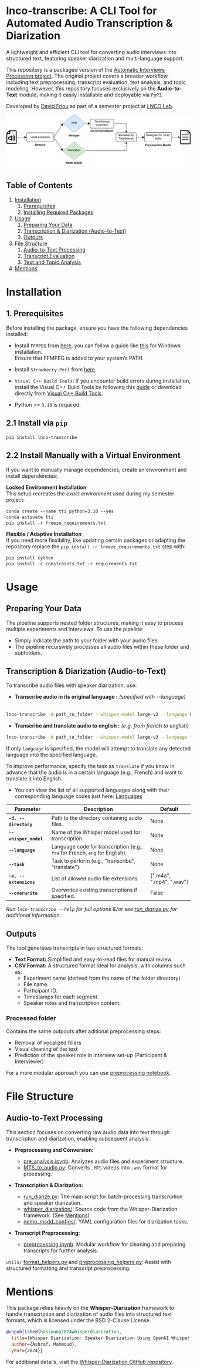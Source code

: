 # lnco-transcribe: A CLI Tool for Automated Audio Transcription & Diarization

A lightweight and efficient CLI tool for converting audio interviews into structured text, featuring speaker diarization and multi-language support.

This repository is a packaged version of the [Automatic Interviews Processing project](https://github.com/AfroDeivid/automatic-interviews-processing).
The original project covers a broader workflow, including text preprocessing, transcript evaluation, text analysis, and topic modeling. However, this repository focuses exclusively on the **Audio-to-Text** module, making it easily installable and deployable via ``PyPI``.

Developed by [David Friou](https://github.com/AfroDeivid) as part of a semester project at [LNCO Lab](https://www.epfl.ch/labs/lnco/).

![Project Workflow](images/WD_pipeline.png)

## Table of Contents
1. [Installation](#installation)  
   1. [Prerequisites](#1-prerequisites)  
   2. [Installing Required Packages](#2-installing-required-packages)  
2. [Usage](#usage)  
   1. [Preparing Your Data](#preparing-your-data)  
   2. [Transcription & Diarization (Audio-to-Text)](#transcription--diarization-audio-to-text)  
   3. [Outputs](#outputs)  
3. [File Structure](#file-structure)  
   1. [Audio-to-Text Processing](#audio-to-text-processing)  
   2. [Transcript Evaluation](#transcript-evaluation)  
   3. [Text and Topic Analysis](#text-and-topic-analysis) 
4. [Mentions](#mentions)

# Installation

## 1. Prerequisites
Before installing the package, ensure you have the following dependencies installed:

- Install ``FFMPEG`` from [here](https://ffmpeg.org/download.html), you can follow a guide like [this](https://phoenixnap.com/kb/ffmpeg-windows) for Windows installation.  
Ensure that FFMPEG is added to your system’s PATH.

- Install ``Strawberry Perl`` from [here](https://strawberryperl.com/).

- ``Visual C++ Build Tools``: If you encounter build errors during installation, install the Visual C++ Build Tools by following this [guide](https://stackoverflow.com/questions/40504552/how-to-install-visual-c-build-tools) or download directly from [Visual C++ Build Tools](https://visualstudio.microsoft.com/visual-cpp-build-tools/).

- Python >= ``3.10`` is required.

## 2.1 Install via ``pip``

```
pip install lnco-transcribe
``` 

## 2.2 Install Manually with a Virtual Environment

If you want to manually manage dependencies, create an environment and install dependencies:

**Locked Environment Installation**  
This setup recreates the *exact environment* used during my semester project:
```
conda create --name tti python=3.10 --yes
conda activate tti
pip install -r freeze_requirements.txt
``` 

**Flexible / Adaptive Installation**  
If you need more flexibility, like updating certain packages or adapting the repository replace the ``pip install -r freeze_requirements.txt`` step with:
```
pip install cython
pip install -c constraints.txt -r requirements.txt 
``` 

# Usage

## Preparing Your Data

The pipeline supports nested folder structures, making it easy to process multiple experiments and interviews. To use the pipeline:

- Simply indicate the path to your folder with your audio files.
- The pipeline recursively processes all audio files within these folder and subfolders.

## Transcription & Diarization (Audio-to-Text)
To transcribe audio files with speaker diarization, use:

- **Transcribe audio in its original language :** *(specified with --language)* 
```bash

lnco-transcribe -d path_to_folder --whisper-model large-v3 --language en
```

- **Transcribe and translate audio to english :** *(e.g. from french to english)*
```bash
lnco-transcribe -d path_to_folder --whisper-model large-v3 --language fr --task translate
```

If only ``language`` is specified, the model will attempt to translate any detected language into the specified language.

To improve performance, specify the task as ``translate`` if you know in advance that the audio is in a certain language (e.g., French) and want to translate it into English.

- You can view the list of all supported languages along with their corresponding language codes just here: [Languages](lnco-transcribe/whisper_diarization/helpers.py)

| Parameter         | Description                                         | Default                         |
|-------------------|-----------------------------------------------------|---------------------------------|
| **`-d, --directory`** | Path to the directory containing audio files.       | None                 |
| **`--whisper_model`** | Name of the Whisper model used for transcription.   | None                      |
| **``--language ``**       | Language code for transcription (e.g., `fra` for French, `eng` for English). | None                            |
| **``--task ``**           | Task to perform (e.g., "transcribe", "translate").  | None                            |
| **``-e, --extensions``**      | List of allowed audio file extensions.              | [".m4a", ".mp4", ".wav"]        |
| **``--overwrite``**       | Overwrites existing transcriptions if specified.    | False                           |

*Run ``lnco-transcribe --help`` for full options &/or see [run_diarize.py](lnco-transcribe/run_diarize.py) for additional information.*

## Outputs
The tool generates transcripts in two structured formats:

- **Text Format:** Simplified and easy-to-read files for manual review.
- **CSV Format:** A structured format ideal for analysis, with columns such as:
  - Experiment name (derived from the name of the folder directory).
  - File name.
  - Participant ID.
  - Timestamps for each segment.
  - Speaker roles and transcription content.

### Processed folder
Contains the same outpouts after aditional preprocessing steps:

- Removal of vocalized fillers
- Visual cleaning of the text
- Prediction of the speaker role in interview set-up (Participant & Interviewer)

For a more modular approach you can use [preprocessing notebook](./lnco-transcribe/preprocessing.ipynb).

# File Structure

## Audio-to-Text Processing  
This section focuses on converting raw audio data into text through transcription and diarization, enabling subsequent analysis.  

- **Preprocessing and Conversion:**  
  - [pre_analysis.ipynb](lnco-transcribe/pre_analysis.ipynb): Analyzes audio files and experiment structure.  
  - [MTS_to_audio.py](lnco-transcribe/MTS_to_audio.py): Converts `.MTS` videos into `.wav` format for processing.  

- **Transcription & Diarization:**  
  - [run_diarize.py](lnco-transcribe/run_diarize.py): The main script for batch-processing transcription and speaker diarization.  
  - [whisper_diarization/](lnco-transcribe/whisper_diarization/): Source code from the Whisper-Diarization framework. (See [Mentions](#mentions))  
  - [nemo_msdd_configs/](nemo_msdd_configs/): YAML configuration files for diarization tasks.  

- **Transcript Preprocessing:**  
  - [preprocessing.ipynb](lnco-transcribe/preprocessing.ipynb): Modular workflow for cleaning and preparing transcripts for further analysis.  

``utils/`` [format_helpers.py](lnco-transcribe/utils/format_helpers.py) and [preprocessing_helpers.py](lnco-transcribe/utils/preprocessing_helpers.py): Assist with structured formatting and transcript preprocessing.  

# Mentions

This package relies heavily on the **Whisper-Diarization** framework to handle transcription and diarization of audio files into structured text formats, which is licensed under the BSD 2-Clause License.

```bibtex
@unpublished{hassouna2024whisperdiarization,
  title={Whisper Diarization: Speaker Diarization Using OpenAI Whisper},
  author={Ashraf, Mahmoud},
  year={2024}}
```
For additional details, visit the [Whisper-Diarization GitHub repository](https://github.com/MahmoudAshraf97/whisper-diarization).
